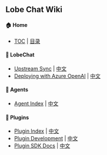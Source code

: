 ## Lobe Chat Wiki

#### 🏠 Home

- [TOC](Home) | [目录](Home)

#### 🤯 LobeChat

- [Upstream Sync](Upstream-Sync) | [中文](Upstream-Sync.zh-CN)
- [Deploying with Azure OpenAI](Deploy-with-Azure-OpenAI) | [中文](Deploy-with-Azure-OpenAI.zh-CN)

#### 🤖 Agents

- [Agent Index][agent-index] | [中文][agent-index-cn]

#### 🧩 Plugins

- [Plugin Index][plugin-index] | [中文][plugin-index-cn]
- [Plugin Development](Plugin-Development) | [中文](Plugin-Development.zh-CN)
- [Plugin SDK Docs][plugin-sdk] | [中文][plugin-skd-cn]

<!-- LINK GROUP -->

[agent-index]: https://github.com/lobehub/lobe-chat-agents
[agent-index-cn]: https://github.com/lobehub/lobe-chat-agents/blob/main/README.zh-CN.md
[plugin-index]: https://github.com/lobehub/lobe-chat-plugins
[plugin-index-cn]: https://github.com/lobehub/lobe-chat-plugins/blob/main/README.zh-CN.md
[plugin-sdk]: https://chat-plugin-sdk.lobehub.com
[plugin-skd-cn]: https://chat-plugin-sdk.lobehub.com
